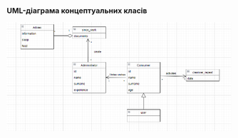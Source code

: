 ### UML-діаграма концептуальних класів
![](https://github.com/oleksandrblazhko/ai204-fedorenko/blob/laboratory-work-5/2-SoftwareDesign/2.1-UMLConceptClasses/Screenshot_7.png)
